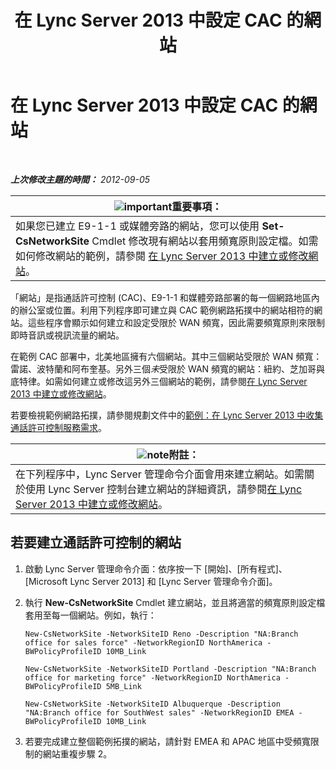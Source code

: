 ﻿---
title: 在 Lync Server 2013 中設定 CAC 的網站
TOCTitle: 在 Lync Server 2013 中設定 CAC 的網站
ms:assetid: afcea38f-5789-45ec-97af-c6e38364950c
ms:mtpsurl: https://technet.microsoft.com/zh-tw/library/Gg412840(v=OCS.15)
ms:contentKeyID: 49292024
ms.date: 08/10/2015
mtps_version: v=OCS.15
ms.translationtype: HT
---

# 在 Lync Server 2013 中設定 CAC 的網站

 

_**上次修改主題的時間：** 2012-09-05_

<table>
<thead>
<tr class="header">
<th><img src="images/Gg412908.important(OCS.15).gif" title="important" alt="important" />重要事項：</th>
</tr>
</thead>
<tbody>
<tr class="odd">
<td>如果您已建立 E9-1-1 或媒體旁路的網站，您可以使用 <strong>Set-CsNetworkSite</strong> Cmdlet 修改現有網站以套用頻寬原則設定檔。如需如何修改網站的範例，請參閱 <a href="lync-server-2013-create-or-modify-a-network-site.md">在 Lync Server 2013 中建立或修改網站</a>。</td>
</tr>
</tbody>
</table>


「網站」是指通話許可控制 (CAC)、E9-1-1 和媒體旁路部署的每一個網路地區內的辦公室或位置。利用下列程序即可建立與 CAC 範例網路拓撲中的網站相符的網站。這些程序會顯示如何建立和設定受限於 WAN 頻寬，因此需要頻寬原則來限制即時音訊或視訊流量的網站。

在範例 CAC 部署中，北美地區擁有六個網站。其中三個網站受限於 WAN 頻寬：雷諾、波特蘭和阿布奎基。另外三個*未*受限於 WAN 頻寬的網站：紐約、芝加哥與底特律。如需如何建立或修改這另外三個網站的範例，請參閱[在 Lync Server 2013 中建立或修改網站](lync-server-2013-create-or-modify-a-network-site.md)。

若要檢視範例網路拓撲，請參閱規劃文件中的[範例：在 Lync Server 2013 中收集通話許可控制服務需求](lync-server-2013-example-of-gathering-your-requirements-for-call-admission-control.md)。

<table>
<thead>
<tr class="header">
<th><img src="images/Gg398811.note(OCS.15).gif" title="note" alt="note" />附註：</th>
</tr>
</thead>
<tbody>
<tr class="odd">
<td>在下列程序中，Lync Server 管理命令介面會用來建立網站。如需關於使用 Lync Server 控制台建立網站的詳細資訊，請參閱<a href="lync-server-2013-create-or-modify-a-network-site.md">在 Lync Server 2013 中建立或修改網站</a>。</td>
</tr>
</tbody>
</table>


## 若要建立通話許可控制的網站

1.  啟動 Lync Server 管理命令介面：依序按一下 \[開始\]、\[所有程式\]、\[Microsoft Lync Server 2013\] 和 \[Lync Server 管理命令介面\]。

2.  執行 **New-CsNetworkSite** Cmdlet 建立網站，並且將適當的頻寬原則設定檔套用至每一個網站。例如，執行：
    
    ```
    New-CsNetworkSite -NetworkSiteID Reno -Description "NA:Branch office for sales force" -NetworkRegionID NorthAmerica -BWPolicyProfileID 10MB_Link
    ```
    ```
    New-CsNetworkSite -NetworkSiteID Portland -Description "NA:Branch office for marketing force" -NetworkRegionID NorthAmerica -BWPolicyProfileID 5MB_Link
    ```
    ```
    New-CsNetworkSite -NetworkSiteID Albuquerque -Description "NA:Branch office for SouthWest sales" -NetworkRegionID EMEA -BWPolicyProfileID 10MB_Link
    ```

3.  若要完成建立整個範例拓撲的網站，請針對 EMEA 和 APAC 地區中受頻寬限制的網站重複步驟 2。

